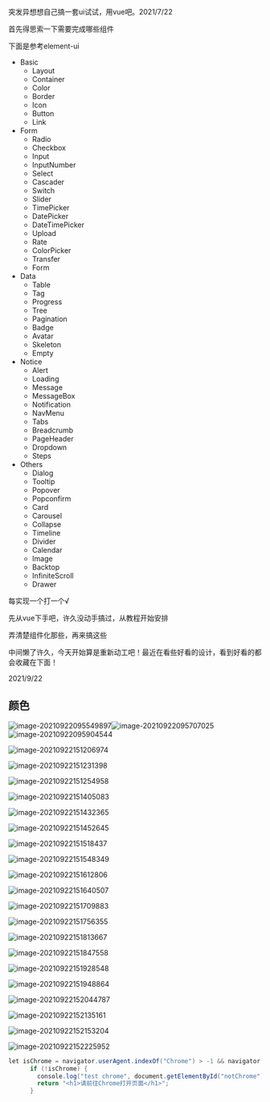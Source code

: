 突发异想想自己搞一套ui试试，用vue吧。2021/7/22



首先得思索一下需要完成哪些组件

下面是参考element-ui

- Basic
  - Layout
  - Container
  - Color
  - Border
  - Icon
  - Button
  - Link
- Form
  - Radio
  - Checkbox
  - Input
  - InputNumber
  - Select
  - Cascader
  - Switch
  - Slider
  - TimePicker
  - DatePicker
  - DateTimePicker
  - Upload
  - Rate
  - ColorPicker
  - Transfer
  - Form
- Data
  - Table
  - Tag
  - Progress
  - Tree
  - Pagination
  - Badge
  - Avatar
  - Skeleton
  - Empty
- Notice
  - Alert
  - Loading
  - Message
  - MessageBox
  - Notification
  - NavMenu
  - Tabs
  - Breadcrumb
  - PageHeader
  - Dropdown
  - Steps
- Others
  - Dialog
  - Tooltip
  - Popover
  - Popconfirm
  - Card
  - Carousel
  - Collapse
  - Timeline
  - Divider
  - Calendar
  - Image
  - Backtop
  - InfiniteScroll
  - Drawer

每实现一个打一个√

先从vue下手吧，许久没动手搞过，从教程开始安排

弄清楚组件化那些，再来搞这些



中间懒了许久，今天开始算是重新动工吧！最近在看些好看的设计，看到好看的都会收藏在下面！

2021/9/22

## 颜色

![image-20210922095549897](C:\Users\zhuxiaoyue\AppData\Roaming\Typora\typora-user-images\image-20210922095549897.png)![image-20210922095707025](file://C:/Users/zhuxiaoyue/AppData/Roaming/Typora/typora-user-images/image-20210922095707025.png?lastModify=1632275940)![image-20210922095904544](file://C:/Users/zhuxiaoyue/AppData/Roaming/Typora/typora-user-images/image-20210922095904544.png?lastModify=1632275940)

![image-20210922151206974](C:\Users\zhuxiaoyue\AppData\Roaming\Typora\typora-user-images\image-20210922151206974.png)

![image-20210922151231398](C:\Users\zhuxiaoyue\AppData\Roaming\Typora\typora-user-images\image-20210922151231398.png)

![image-20210922151254958](C:\Users\zhuxiaoyue\AppData\Roaming\Typora\typora-user-images\image-20210922151254958.png)

![image-20210922151405083](C:\Users\zhuxiaoyue\AppData\Roaming\Typora\typora-user-images\image-20210922151405083.png)

![image-20210922151432365](C:\Users\zhuxiaoyue\AppData\Roaming\Typora\typora-user-images\image-20210922151432365.png)

![image-20210922151452645](C:\Users\zhuxiaoyue\AppData\Roaming\Typora\typora-user-images\image-20210922151452645.png)

![image-20210922151518437](C:\Users\zhuxiaoyue\AppData\Roaming\Typora\typora-user-images\image-20210922151518437.png)

![image-20210922151548349](C:\Users\zhuxiaoyue\AppData\Roaming\Typora\typora-user-images\image-20210922151548349.png)

![image-20210922151612806](C:\Users\zhuxiaoyue\AppData\Roaming\Typora\typora-user-images\image-20210922151612806.png)

![image-20210922151640507](C:\Users\zhuxiaoyue\AppData\Roaming\Typora\typora-user-images\image-20210922151640507.png)

![image-20210922151709883](C:\Users\zhuxiaoyue\AppData\Roaming\Typora\typora-user-images\image-20210922151709883.png)

![image-20210922151756355](C:\Users\zhuxiaoyue\AppData\Roaming\Typora\typora-user-images\image-20210922151756355.png)

![image-20210922151813667](C:\Users\zhuxiaoyue\AppData\Roaming\Typora\typora-user-images\image-20210922151813667.png)

![image-20210922151847558](C:\Users\zhuxiaoyue\AppData\Roaming\Typora\typora-user-images\image-20210922151847558.png)

![image-20210922151928548](C:\Users\zhuxiaoyue\AppData\Roaming\Typora\typora-user-images\image-20210922151928548.png)

![image-20210922151948864](C:\Users\zhuxiaoyue\AppData\Roaming\Typora\typora-user-images\image-20210922151948864.png)

![image-20210922152044787](C:\Users\zhuxiaoyue\AppData\Roaming\Typora\typora-user-images\image-20210922152044787.png)

![image-20210922152135161](C:\Users\zhuxiaoyue\AppData\Roaming\Typora\typora-user-images\image-20210922152135161.png)

![image-20210922152153204](C:\Users\zhuxiaoyue\AppData\Roaming\Typora\typora-user-images\image-20210922152153204.png)

![image-20210922152225952](C:\Users\zhuxiaoyue\AppData\Roaming\Typora\typora-user-images\image-20210922152225952.png)



```java
let isChrome = navigator.userAgent.indexOf("Chrome") > -1 && navigator.userAgent.indexOf("Safari") > -1;
      if (!isChrome) {
        console.log("test chrome", document.getElementById("notChrome"));
        return "<h1>请前往Chrome打开页面</h1>";
      }
```

